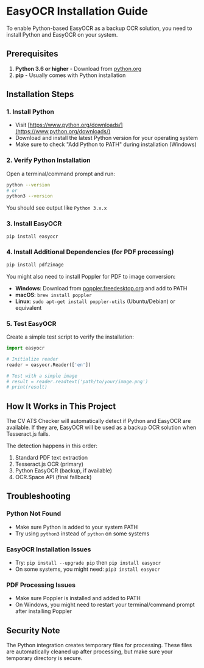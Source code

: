 # EasyOCR Installation Guide

To enable Python-based EasyOCR as a backup OCR solution, you need to install Python and EasyOCR on your system.

## Prerequisites

1. **Python 3.6 or higher** - Download from [python.org](https://www.python.org/downloads/)
2. **pip** - Usually comes with Python installation

## Installation Steps

### 1. Install Python
- Visit [https://www.python.org/downloads/](https://www.python.org/downloads/)
- Download and install the latest Python version for your operating system
- Make sure to check "Add Python to PATH" during installation (Windows)

### 2. Verify Python Installation
Open a terminal/command prompt and run:
```bash
python --version
# or
python3 --version
```

You should see output like `Python 3.x.x`

### 3. Install EasyOCR
```bash
pip install easyocr
```

### 4. Install Additional Dependencies (for PDF processing)
```bash
pip install pdf2image
```

You might also need to install Poppler for PDF to image conversion:
- **Windows**: Download from [poppler.freedesktop.org](https://poppler.freedesktop.org/) and add to PATH
- **macOS**: `brew install poppler`
- **Linux**: `sudo apt-get install poppler-utils` (Ubuntu/Debian) or equivalent

### 5. Test EasyOCR
Create a simple test script to verify the installation:

```python
import easyocr

# Initialize reader
reader = easyocr.Reader(['en'])

# Test with a simple image
# result = reader.readtext('path/to/your/image.png')
# print(result)
```

## How It Works in This Project

The CV ATS Checker will automatically detect if Python and EasyOCR are available. If they are, EasyOCR will be used as a backup OCR solution when Tesseract.js fails.

The detection happens in this order:
1. Standard PDF text extraction
2. Tesseract.js OCR (primary)
3. Python EasyOCR (backup, if available)
4. OCR.Space API (final fallback)

## Troubleshooting

### Python Not Found
- Make sure Python is added to your system PATH
- Try using `python3` instead of `python` on some systems

### EasyOCR Installation Issues
- Try: `pip install --upgrade pip` then `pip install easyocr`
- On some systems, you might need: `pip3 install easyocr`

### PDF Processing Issues
- Make sure Poppler is installed and added to PATH
- On Windows, you might need to restart your terminal/command prompt after installing Poppler

## Security Note

The Python integration creates temporary files for processing. These files are automatically cleaned up after processing, but make sure your temporary directory is secure.